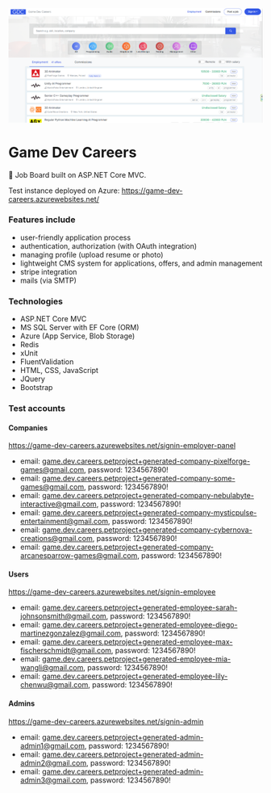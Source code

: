 ![plot](./images/screen1.png)
# Game Dev Careers
🚀 Job Board built on ASP.NET Core MVC.

Test instance deployed on Azure: https://game-dev-careers.azurewebsites.net/

### Features include
- user-friendly application process
- authentication, authorization (with OAuth integration)
- managing profile (upload resume or photo)
- lightweight CMS system for applications, offers, and admin management
- stripe integration
- mails (via SMTP)

### Technologies
- ASP.NET Core MVC
- MS SQL Server with EF Core (ORM)
- Azure (App Service, Blob Storage)
- Redis
- xUnit
- FluentValidation
- HTML, CSS, JavaScript
- JQuery
- Bootstrap

### Test accounts
#### Companies
https://game-dev-careers.azurewebsites.net/signin-employer-panel
- email: game.dev.careers.petproject+generated-company-pixelforge-games@gmail.com, password: 1234567890!
- email: game.dev.careers.petproject+generated-company-some-games@gmail.com, password: 1234567890!
- email: game.dev.careers.petproject+generated-company-nebulabyte-interactive@gmail.com, password: 1234567890!
- email: game.dev.careers.petproject+generated-company-mysticpulse-entertainment@gmail.com, password: 1234567890!
- email: game.dev.careers.petproject+generated-company-cybernova-creations@gmail.com, password: 1234567890!
- email: game.dev.careers.petproject+generated-company-arcanesparrow-games@gmail.com, password: 1234567890!

#### Users
https://game-dev-careers.azurewebsites.net/signin-employee
- email: game.dev.careers.petproject+generated-employee-sarah-johnsonsmith@gmail.com, password: 1234567890!
- email: game.dev.careers.petproject+generated-employee-diego-martinezgonzalez@gmail.com, password: 1234567890!
- email: game.dev.careers.petproject+generated-employee-max-fischerschmidt@gmail.com, password: 1234567890!
- email: game.dev.careers.petproject+generated-employee-mia-wangli@gmail.com, password: 1234567890!
- email: game.dev.careers.petproject+generated-employee-lily-chenwu@gmail.com, password: 1234567890!

#### Admins
https://game-dev-careers.azurewebsites.net/signin-admin
- email: game.dev.careers.petproject+generated-admin-admin1@gmail.com, password: 1234567890!
- email: game.dev.careers.petproject+generated-admin-admin2@gmail.com, password: 1234567890!
- email: game.dev.careers.petproject+generated-admin-admin3@gmail.com, password: 1234567890!
